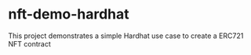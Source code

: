 # nft-demo-hardhat

This project demonstrates a simple Hardhat use case to create a ERC721 NFT contract
